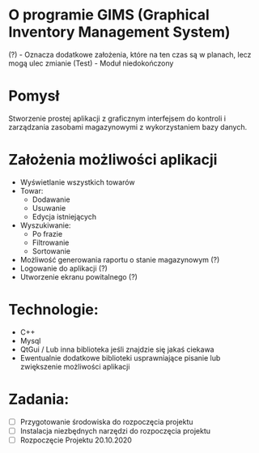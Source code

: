 # O programie GIMS (Graphical Inventory Management System)

(?) - Oznacza dodatkowe założenia, które na ten czas są w planach, lecz mogą ulec zmianie
(Test) - Moduł niedokończony

# Pomysł 
Stworzenie prostej aplikacji z graficznym interfejsem do kontroli i zarządzania zasobami magazynowymi z wykorzystaniem bazy danych.

# Założenia możliwości aplikacji
- Wyświetlanie wszystkich towarów
- Towar:
  - Dodawanie
  - Usuwanie
  - Edycja istniejących
- Wyszukiwanie:
  - Po frazie
  - Filtrowanie
  - Sortowanie
- Możliwość generowania raportu o stanie magazynowym (?)
- Logowanie do aplikacji (?)
- Utworzenie ekranu powitalnego (?)

# Technologie:
- C++
- Mysql
- QtGui / Lub inna biblioteka jeśli znajdzie się jakaś ciekawa
- Ewentualnie dodatkowe biblioteki usprawniające pisanie lub zwiększenie możliwości aplikacji

# Zadania:
- [ ] Przygotowanie środowiska do rozpoczęcia projektu
- [ ] Instalacja niezbędnych narzędzi do rozpoczęcia projektu
- [ ] Rozpoczęcie Projektu 20.10.2020

